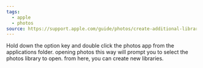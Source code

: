 ```yaml
---
tags:
  - apple
  - photos
source: https://support.apple.com/guide/photos/create-additional-libraries-pht6d60b524/9.0/mac/14.0
---
```

Hold down the option key and double click the photos app from the applications folder. opening photos this way will prompt you to select the photos library to open. from here, you can create new libraries.
